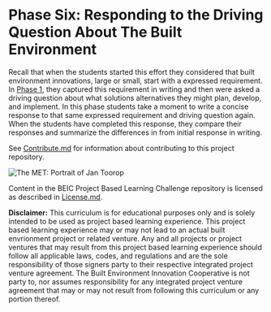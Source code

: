 # Phase Six: Responding to the Driving Question About The Built Environment

Recall that when the students started this effort they considered that built environment innovations, large or small, start with a expressed requirement. In [Phase 1](https://github.com/BEICBIM/BEICPBLChallenge/blob/master/Phase1/TOC.md), they captured this requirement in writing and then were asked a driving question about what solutions alternatives they might plan, develop, and implement.  In this phase students take a moment to write a concise response to that same expressed requirement and driving question again.  When the students have completed this response, they compare their responses and summarize the differences in from initial response in writing.

See [Contribute.md](https://github.com/BEICBIM/BEICPBLChallenge/blob/master/Contribute.md) for information about contributing to this project repository.

![The MET: Portrait of Jan Toorop](http://images.metmuseum.org/CRDImages/ma/original/dp147573.jpg)

Content in the BEIC Project Based Learning Challenge repository is licensed as described in [License.md](https://github.com/BEICBIM/BEICPBLChallenge/blob/master/License.md).

**Disclaimer:** This curriculum is for educational purposes only and is solely intended to be used as project based learning experience.  This project based learning experience may or may not lead to an actual built envrionment project or related venture.   Any and all projects or project ventures that may result from this project based learning experience should follow all applicable laws, codes, and regulations and are the sole responsibility of those signers party to their respective integrated project venture agreement.  The Built Environment Innovation Cooperative is not party to, nor assumes responsibility for any integrated project venture agreement that may or may not result from following this curriculum or any portion thereof.
